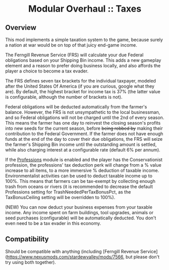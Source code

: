 <div align="center">

# Modular Overhaul :: Taxes

</div>

## Overview

This mod implements a simple taxation system to the game, because surely a nation at war would be on top of that juicy end-game income.

The Ferngill Revenue Service (FRS) will calculate your due Federal obligations based on your Shipping Bin income. This adds a new gameplay element and a reason to prefer doing business locally, and also affords the player a choice to become a tax evader.

The FRS defines seven tax brackets for the individual taxpayer, modeled after the United States Of America (if you are curious, google what they are). By default, the highest bracket for income tax is 37% (the latter value is configurable, although the number of brackets is not).

Federal obligations will be deducted automatically from the farmer's balance. However, the FRS is not unsympathetic to the local businessman, and so Federal obligations will not be charged until the 2nd of every season. This means the farmer has one day to reinvest the closing season's profits into new seeds for the current season, before ~~being robbed by~~ making their contribution to the Federal Government. If the farmer does not have enough funds at the end of the day to cover their due obligations, the FRS will seize the farmer's Shipping Bin income until the outstanding amount is settled, while also charging interest at a configurable rate (default 6% per annum).

If the [Professions](../Professions) module is enabled and the player has the Conservationist profession, the professions' tax deduction perk will change from a % value increase to all items, to a more immersive % deduction of taxable income. Environmentalist activities can be used to deduct taxable income up to 100%. This means that farmers can be tax-exempt by collecting enough trash from oceans or rivers (it is recommended to decrease the default Professions setting for TrashNeededPerTaxBonusPct, as the TaxBonusCeiling setting will be overridden to 100%).

(NEW) You can now deduct your business expenses from your taxable income. Any income spent on farm buildings, tool upgrades, animals or seed purchases (configurable) will be automatically deducted. You don't even need to be a tax evader in this economy.

## Compatibility

Should be compatible with anything (including [Ferngill Revenue Service](https://www.nexusmods.com/stardewvalley/mods/7566, but please don't try using both together).
